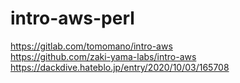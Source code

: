 # intro-aws-perl

https://gitlab.com/tomomano/intro-aws  
https://github.com/zaki-yama-labs/intro-aws  
https://dackdive.hateblo.jp/entry/2020/10/03/165708
